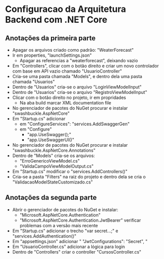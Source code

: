 # Configuracao da Arquitetura Backend com .NET Core

## Anotações da primeira parte

- Apagar os arquivos criado como padrão: "WeaterForecast"
- Ir em properties, "launchSettings.json"
  - Apagar as referencias a "weaterforecast", deixando vazio
- Em "Controllers", clicar com o botão direito e criar um novo controlador com base em API vazio chamado "UsuarioController"
- Cria-se uma pasta chamada "Models", e dentro dela uma pasta chamada "Usuarios"
- Dentro de "Usuarios" cria-se o arquivo "LoginViewModelInput"
- Dentro de "Usuarios" cria-se o arquivo "RegistroViewModelInput"
- Clicar com o botão direito no projeto, ir em propridades
  - Na aba build marcar XML documentation file
- No gerenciador de pacotes do NuGet procurar e instalar "swashbuckle.AspNetCore"
- Em "Startup.cs" adicionar
  - em "ConfigureServices": "services.AddSwaggerGen"
  - em "Configure"
    - "app.UseSwagger();"
    - "app.UseSwaggerUI()"
- No gerenciador de pacotes do NuGet procurar e instalar "swashbuckle.AspNetCore.Annotations"
- Dentro de "Models" cria-se os arquivos:
  - "ErroGenericoViewModel.cs"
  - "ValidaCampoViewModelOutput.cs"
- Em "Startup.cs" modificar o "services.AddControllers()"
- Cria-se a pasta "Filters" na raiz do projeto e dentro dela se cria o "ValidacaoModelStateCustomizado.cs"

## Anotações da segunda parte

- Abrir o gerenciador de pacotes do NuGet e instalar:
  - "Microsoft.AspNetCore.Authentication"
  - "Microsoft.AspNetCore.Authentication.JwtBearer" verificar problemas com a versão mais recente
- Em "Startup.cs" adicionar o trecho "var secret...;" e "services.AddAuthentication()"
- Em "appsettings.json" adicionar " "JwtConfigurations":  "Secret", "
- Em "UsuarioController.cs" adicionar a lógica para login
- Dentro de "Controllers" criar o controller "CursosController.cs"